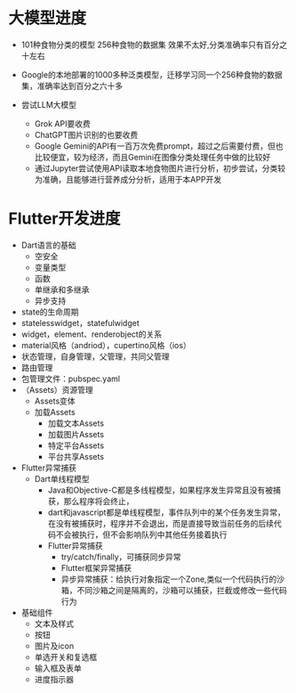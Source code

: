 # 大模型进度

- 101种食物分类的模型 256种食物的数据集 效果不太好,分类准确率只有百分之十左右

- Google的本地部署的1000多种泛类模型，迁移学习同一个256种食物的数据集，准确率达到百分之六十多

- 尝试LLM大模型
  - Grok API要收费
  - ChatGPT图片识别的也要收费
  - Google Gemini的API有一百万次免费prompt，超过之后需要付费，但也比较便宜，较为经济，而且Gemini在图像分类处理任务中做的比较好
  - 通过Jupyter尝试使用API读取本地食物图片进行分析，初步尝试，分类较为准确，且能够进行营养成分分析，适用于本APP开发

# Flutter开发进度

- Dart语言的基础
  - 空安全
  - 变量类型
  - 函数
  - 单继承和多继承
  - 异步支持
- state的生命周期
- statelesswidget，statefulwidget
- widget，element、renderobject的关系
- material风格（andriod），cupertino风格（ios）
- 状态管理，自身管理，父管理，共同父管理
- 路由管理
- 包管理文件：pubspec.yaml
- （Assets）资源管理
  - Assets变体
  - 加载Assets
    - 加载文本Assets
    - 加载图片Assets
    - 特定平台Assets
    - 平台共享Assets
- Flutter异常捕获
  - Dart单线程模型
    - Java和Objective-C都是多线程模型，如果程序发生异常且没有被捕获，那么程序将会终止，
    - dart和javascript都是单线程模型，事件队列中的某个任务发生异常，在没有被捕获时，程序并不会退出，而是直接导致当前任务的后续代码不会被执行，但不会影响队列中其他任务接着执行
    - Flutter异常捕获
      - try/catch/finally，可捕获同步异常
      - Flutter框架异常捕获
      - 异步异常捕获：给执行对象指定一个Zone,类似一个代码执行的沙箱，不同沙箱之间是隔离的，沙箱可以捕获，拦截或修改一些代码行为
- 基础组件
  - 文本及样式
  - 按钮
  - 图片及icon
  - 单选开关和复选框
  - 输入框及表单
  - 进度指示器
